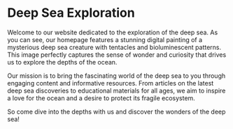 <!--font:Poppins-->

# Deep Sea Exploration

Welcome to our website dedicated to the exploration of the deep sea. As you can see, our homepage features a stunning digital painting of a mysterious deep sea creature with tentacles and bioluminescent patterns. This image perfectly captures the sense of wonder and curiosity that drives us to explore the depths of the ocean.

Our mission is to bring the fascinating world of the deep sea to you through engaging content and informative resources. From articles on the latest deep sea discoveries to educational materials for all ages, we aim to inspire a love for the ocean and a desire to protect its fragile ecosystem.

So come dive into the depths with us and discover the wonders of the deep sea!

<!--

Write me markdown content of website with wallpaper:

"A digital painting of a deep sea creature, with tentacles and bioluminescent patterns evoking a sense of mystery and exploration."

The header of the page should not be copy of the text but rather a real content of the website which is using this wallpaper.


---


# Deep Sea Exploration

Welcome to our website dedicated to the exploration of the deep sea. As you can see, our homepage features a stunning digital painting of a mysterious deep sea creature with tentacles and bioluminescent patterns. This image perfectly captures the sense of wonder and curiosity that drives us to explore the depths of the ocean.

Our mission is to bring the fascinating world of the deep sea to you through engaging content and informative resources. From articles on the latest deep sea discoveries to educational materials for all ages, we aim to inspire a love for the ocean and a desire to protect its fragile ecosystem.

So come dive into the depths with us and discover the wonders of the deep sea!


---


Write me a Google font which is best fitting for the website.

Pick from the list:
- Inter
- Playfair Display
- Lobster
- Cormorant Garamond
- Barlow Condensed
- Cinzel Decorative
- Cabin
- Great Vibes
- IBM Plex Sans
- Dancing Script
- Creepster
- Alegreya
- Roboto
- Open Sans
- Raleway
- Orbitron
- Futura
- Poppins
- Montserrat
- Lato
- Cinzel
- Exo 2


Write just the font name nothing else.


---


Poppins

-->
